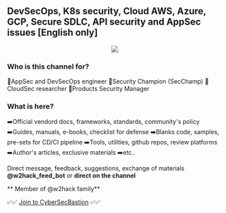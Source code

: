 ## DevSecOps, K8s security, Cloud AWS, Azure, GCP, Secure SDLC, API security and AppSec issues [English only]

<p align="center">
  <img src="https://github.com/user-attachments/assets/f6350d80-2d42-4995-a84b-28b3c6ce3d60" />
</p>

### Who is this channel for?
🤔AppSec and DevSecOps engineer 
🤔Security Champion (SecChamp)
🤔CloudSec researcher
🤔Products Security Manager 

### What is here?
➡️Official vendord docs, frameworks, standards, community's policy
➡️Guides, manuals, e-books, checklist for defense 
➡️Blanks code, samples, pre-sets for CD/CI pipeline
➡️Tools, utilities, github repos, review platforms
➡️Author's articles, exclusive materials
➡️etc..

Direct message, feedback, suggestions, exchange of materials **@w2hack_feed_bot** or **direct on the channel** 

** Member of @w2hack family**

✅✅ [Join to CyberSecBastion](https://t.me/+lM-z1s7354Y1NmEy) ✅✅
